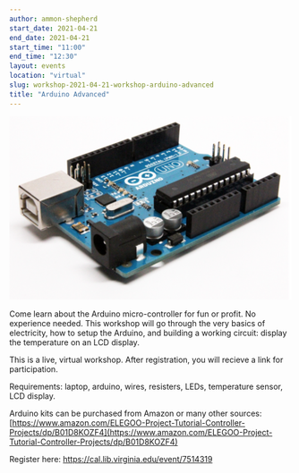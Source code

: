 ```yaml
---
author: ammon-shepherd
start_date: 2021-04-21
end_date: 2021-04-21
start_time: "11:00"
end_time: "12:30"
layout: events
location: "virtual"
slug: workshop-2021-04-21-workshop-arduino-advanced
title: "Arduino Advanced"
---
```


![Arduino Advanced](/assets/post-media/workshops/arduino.png)

Come learn about the Arduino micro-controller for fun or profit. No experience needed. This workshop will go through the very basics of electricity, how to setup the Arduino, and building a working circuit: display the temperature on an LCD display.

This is a live, virtual workshop. After registration, you will recieve a link for participation.

Requirements: laptop, arduino, wires, resisters, LEDs, temperature sensor, LCD display.

Arduino kits can be purchased from Amazon or many other sources: [https://www.amazon.com/ELEGOO-Project-Tutorial-Controller-Projects/dp/B01D8KOZF4](https://www.amazon.com/ELEGOO-Project-Tutorial-Controller-Projects/dp/B01D8KOZF4)

Register here: [https://cal.lib.virginia.edu/event/7514319 ](https://cal.lib.virginia.edu/event/7514319)

